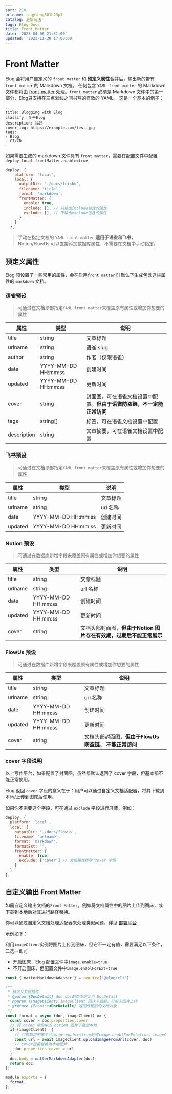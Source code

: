```yaml
---
sort: 210
urlname: raqyleng501h23p1
catalog: 进阶玩法
tags: Elog-Docs
title: Front Matter
date: '2023-04-06 21:31:00'
updated: '2023-11-30 17:00:00'
---
```


# Front Matter


Elog 会将用户自定义的 `front matter` 和 **预定义属性**合并后，输出新的带有 `front matter` 的 Markdown 文档。 任何包含 `YAML front matter` 的 Markdown 文件都将由 [front-matter](https://www.npmjs.com/package/front-matter) 处理。`front matter` 必须是 Markdown 文件中的第一部分，Elog只支持在三点划线之间书写的有效的 YAML。 这是一个基本的例子：


```text
---
title: Blogging with Elog
classify: 关于Elog
description: 描述
cover_img: https://example.com/test.jpg
tags:
- Blog
- CI/CD
---
```


如果需要生成的 markdown 文件具有 `front matter`，需要在配置文件中配置`deploy.local.frontMatter.enable=true`


```javascript
deploy: {
    platform: 'local',
    local: {
      outputDir: './docs/feishu',
      filename: 'title',
      format: 'markdown',
      frontMatter: {
        enable: true,
        include: [], // 只输出include包含的属性
        exclude: [], // 不输出exclude包含的属性
      }
    }
  },
```


> 手动在指定文档的 `YAML front matter` **适用于语雀和飞书**，Notion/FlowUs 可以直接添加数据库属性，不需要在文档中手动指定。


## 预定义属性


Elog 预设置了一些常用的属性，会在启用`front matter` 时默认下生成包含这些属性的 `markdown` 文档。


### 语雀预设


> 可通过在文档顶部指定`YAML front matter`来覆盖原有属性或增加你想要的属性


| 属性          | 类型                  | 说明                                    |
| ----------- | ------------------- | ------------------------------------- |
| title       | string              | 文章标题                                  |
| urlname     | string              | 语雀 slug                               |
| author      | string              | 作者（仅限语雀）                              |
| date        | YYYY-MM-DD HH:mm:ss | 创建时间                                  |
| updated     | YYYY-MM-DD HH:mm:ss | 更新时间                                  |
| cover       | string              | 封面图，可在语雀文档设置中配置。**但由于语雀防盗链，不一定能正常访问** |
| tags        | string[]            | 标签，可在语雀文档设置中配置                        |
| description | string              | 文章摘要，可在语雀文档设置中配置                      |


### 飞书预设


> 可通过在文档顶部指定`YAML front matter`来覆盖原有属性或增加你想要的属性


| 属性      | 类型                  | 说明     |
| ------- | ------------------- | ------ |
| title   | string              | 文章标题   |
| urlname | string              | url 名称 |
| date    | YYYY-MM-DD HH:mm:ss | 创建时间   |
| updated | YYYY-MM-DD HH:mm:ss | 更新时间   |


### Notion 预设


> 可通过在数据库新增字段来覆盖原有属性或增加你想要的属性


| 属性      | 类型                  | 说明                                      |
| ------- | ------------------- | --------------------------------------- |
| title   | string              | 文章标题                                    |
| urlname | string              | url 名称                                  |
| date    | YYYY-MM-DD HH:mm:ss | 创建时间                                    |
| updated | YYYY-MM-DD HH:mm:ss | 更新时间                                    |
| cover   | string              | 文档头部封面图，**但由于Notion 图片存在有效期，过期后不能正常展示** |


### FlowUs 预设


> 可通过在数据库新增字段来覆盖原有属性或增加你想要的属性


| 属性      | 类型                  | 说明                               |
| ------- | ------------------- | -------------------------------- |
| title   | string              | 文章标题                             |
| urlname | string              | url 名称                           |
| date    | YYYY-MM-DD HH:mm:ss | 创建时间                             |
| updated | YYYY-MM-DD HH:mm:ss | 更新时间                             |
| cover   | string              | 文档头部封面图，**但由于FlowUs防盗链， 不能正常访问** |


### cover 字段说明


以上写作平台，如果配置了封面图，虽然都默认返回了 cover 字段，但基本都不能正常使用。


Elog 返回 `cover` 字段的意义在于：用户可以通过自定义文档适配器，将其下载到本地/上传到图床后使用。


如果你不需要这个字段，可在通过 `exclude` 字段进行屏蔽，例如：


```javascript
deploy: {
  platform: 'local',
  local: {
    outputDir: './docs/flowus',
    filename: 'urlname',
    format: 'markdown',
    formatExt: '',
    frontMatter: {
      enable: true,
      exclude: ['cover'] // 文档属性排除 cover 字段
    }
  }
},
```


## 自定义输出 Front Matter


如需自定义输出文档的`Front Matter`，例如将文档属性中的图片上传到图床，或下载到本地后对其进行路径替换。


你可以通过自定义文档处理适配器来处理类似问题，详见 [部署平台](/notion/deploy-platform#formatext-字段说明)


示例如下：


利用`imageClient`实例将图片上传到图床，但它不一定有值，需要满足以下条件，二选一即可

- 开启图床，Elog 配置文件中`image.enable=true`
- 不开启图床，但配置文件中`image.enablForExt=true`

```javascript
const { matterMarkdownAdapter } = require('@elog/cli')

/**
 * 自定义文档插件
 * @param {DocDetail} doc doc的类型定义为 DocDetail
 * @param {ImageClient} imageClient 图床下载器，可用于图片上传
 * @return {Promise<DocDetail>} 返回处理后的文档对象
 */
const format = async (doc, imageClient) => {
  const cover = doc.properties.cover
  // 将 cover 字段中的 notion 图片下载到本地
  if (imageClient)  {
    // 只有启用图床平台image.enable=true时或image.enablForExt=true，imageClient才能用，否则请自行实现图片上传
    const url = await imageClient.uploadImageFromUrl(cover, doc)
    // cover链接替换为本地图片
    doc.properties.cover = url
  }
  doc.body = matterMarkdownAdapter(doc);
  return doc;
};

module.exports = {
  format,
};
```

